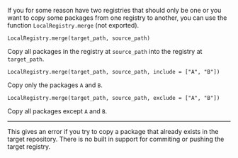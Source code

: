 If you for some reason have two registries that should only be one or
you want to copy some packages from one registry to another, you can
use the function `LocalRegistry.merge` (not exported).

    LocalRegistry.merge(target_path, source_path)

Copy all packages in the registry at `source_path` into the
registry at `target_path`.

    LocalRegistry.merge(target_path, source_path, include = ["A", "B"])

Copy only the packages `A` and `B`.

    LocalRegistry.merge(target_path, source_path, exclude = ["A", "B"])

Copy all packages except `A` and `B`.

----

This gives an error if you try to copy a package that already exists
in the target repository. There is no built in support for commiting
or pushing the target registry.
